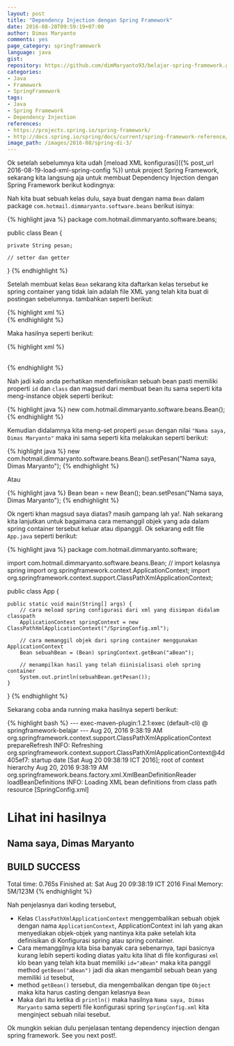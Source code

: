 ```yaml
---
layout: post
title: "Dependency Injection dengan Spring Framework"
date: 2016-08-20T09:59:19+07:00
author: Dimas Maryanto
comments: yes
page_category: springframework
language: java
gist:
repository: https://github.com/dimMaryanto93/belajar-spring-framework.git
categories:
- Java
- Framework
- SpringFramework
tags:
- Java
- Spring Framework
- Dependency Injection
references:
- https://projects.spring.io/spring-framework/
- http://docs.spring.io/spring/docs/current/spring-framework-reference/htmlsingle/
image_path: /images/2016-08/spring-di-3/
---
```


Ok setelah sebelumnya kita udah [meload XML konfigurasi]({% post_url 2016-08-19-load-xml-spring-config %}) untuk project Spring Framework, sekarang kita langsung aja untuk membuat Dependency Injection dengan Spring Framework berikut kodingnya:

<!--more-->

Nah kita buat sebuah kelas dulu, saya buat dengan nama ```Bean``` dalam package ```com.hotmail.dimmaryanto.software.beans``` berikut isinya:

{% highlight java %}
package com.hotmail.dimmaryanto.software.beans;

public class Bean {

    private String pesan;

    // setter dan getter
}
{% endhighlight %}

Setelah membuat kelas ```Bean``` sekarang kita daftarkan kelas tersebut ke spring container yang tidak lain adalah file XML yang telah kita buat di postingan sebelumnya. tambahkan seperti berikut:

{% highlight xml %}
<bean id="aBean" class="com.hotmail.dimmaryanto.software.beans.Bean">
    <property name="pesan" value="Nama saya, Dimas Maryanto"/>        
</bean>
{% endhighlight %}

Maka hasilnya seperti berikut:

{% highlight xml %}
<?xml version="1.0" encoding="windows-1252"?>
<beans xmlns="http://www.springframework.org/schema/beans"
       xmlns:xsi="http://www.w3.org/2001/XMLSchema-instance"
       xsi:schemaLocation=  "http://www.springframework.org/schema/beans
                            http://www.springframework.org/schema/beans/spring-beans-4.3.xsd">
    <!--
        menjadikan kelas Bean
        dalam package com.hotmail.dimmaryanto.software.bean
        menjadi sebuah bean dalam spring container
    -->
    <bean id="aBean" class="com.hotmail.dimmaryanto.software.beans.Bean">
        <!-- meng inject nilai menggunakan setter injection -->
        <property name="pesan" value="Nama saya, Dimas Maryanto"/>        
    </bean>
</beans>
{% endhighlight %}

Nah jadi kalo anda perhatikan mendefinisikan sebuah bean pasti memiliki properti ```id``` dan ```class``` dan magsud dari membuat bean itu sama seperti kita meng-instance objek seperti berikut:

{% highlight java %}
new com.hotmail.dimmaryanto.software.beans.Bean();
{% endhighlight %}

Kemudian didalamnya kita meng-set properti ```pesan``` dengan nilai ```"Nama saya, Dimas Maryanto"``` maka ini sama seperti kita melakukan seperti berikut:

{% highlight java %}
new com.hotmail.dimmaryanto.software.beans.Bean().setPesan("Nama saya, Dimas Maryanto");
{% endhighlight %}

Atau

{% highlight java %}
Bean bean = new Bean();
bean.setPesan("Nama saya, Dimas Maryanto");
{% endhighlight %}

Ok ngerti khan magsud saya diatas? masih gampang lah ya!. Nah sekarang kita lanjutkan untuk bagaimana cara memanggil objek yang ada dalam spring container tersebut keluar atau dipanggil. Ok sekarang edit file ```App.java``` seperti berikut:

{% highlight java %}
package com.hotmail.dimmaryanto.software;

import com.hotmail.dimmaryanto.software.beans.Bean;
// import kelasnya spring
import org.springframework.context.ApplicationContext;
import org.springframework.context.support.ClassPathXmlApplicationContext;

public class App {

    public static void main(String[] args) {
        // cara meload spring configurasi dari xml yang disimpan didalam classpath
        ApplicationContext springContext = new ClassPathXmlApplicationContext("/SpringConfig.xml");

        // cara memanggil objek dari spring container menggunakan ApplicationContext
        Bean sebuahBean = (Bean) springContext.getBean("aBean");

        // menampilkan hasil yang telah diinisialisasi oleh spring container
        System.out.println(sebuahBean.getPesan());
    }
}
{% endhighlight %}

Sekarang coba anda running maka hasilnya seperti berikut:

{% highlight bash %}
--- exec-maven-plugin:1.2.1:exec (default-cli) @ springframework-belajar ---
Aug 20, 2016 9:38:19 AM org.springframework.context.support.ClassPathXmlApplicationContext prepareRefresh
INFO: Refreshing org.springframework.context.support.ClassPathXmlApplicationContext@4d405ef7: startup date [Sat Aug 20 09:38:19 ICT 2016]; root of context hierarchy
Aug 20, 2016 9:38:19 AM org.springframework.beans.factory.xml.XmlBeanDefinitionReader loadBeanDefinitions
INFO: Loading XML bean definitions from class path resource [SpringConfig.xml]

# Lihat ini hasilnya
Nama saya, Dimas Maryanto
------------------------------------------------------------------------
BUILD SUCCESS
------------------------------------------------------------------------
Total time: 0.765s
Finished at: Sat Aug 20 09:38:19 ICT 2016
Final Memory: 5M/123M
{% endhighlight %}

Nah penjelasnya dari koding tersebut,

* Kelas ```ClassPathXmlApplicationContext``` menggembalikan sebuah objek dengan nama ```ApplicationContext```, ApplicationContext ini lah yang akan menyediakan objek-objek yang nantinya kita pake setelah kita definisikan di Konfigurasi spring atau spring container.
* Cara memanggilnya kita bisa banyak cara sebenarnya, tapi basicnya kurang lebih seperti koding diatas yaitu kita lihat di file konfigurasi ```xml``` klo bean yang telah kita buat memiliki ```id="aBean"``` maka kita panggil method ```getBean("aBean")``` jadi dia akan mengambil sebuah bean yang memiliki ```id``` tesebut,
* method ```getBean()``` tersebut, dia mengembalikan dengan tipe ```Object``` maka kita harus casting dengan kelasnya ```Bean```
* Maka dari itu ketika di ```println()``` maka hasilnya ```Nama saya, Dimas Maryanto``` sama seperti file konfigurasi spring ```SpringConfig.xml``` kita menginject sebuah nilai tesebut.

Ok mungkin sekian dulu penjelasan tentang dependency injection dengan spring framework. See you next post!.
